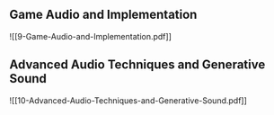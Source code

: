 ## Game Audio and Implementation

![[9-Game-Audio-and-Implementation.pdf]]


## Advanced Audio Techniques and Generative Sound

![[10-Advanced-Audio-Techniques-and-Generative-Sound.pdf]]